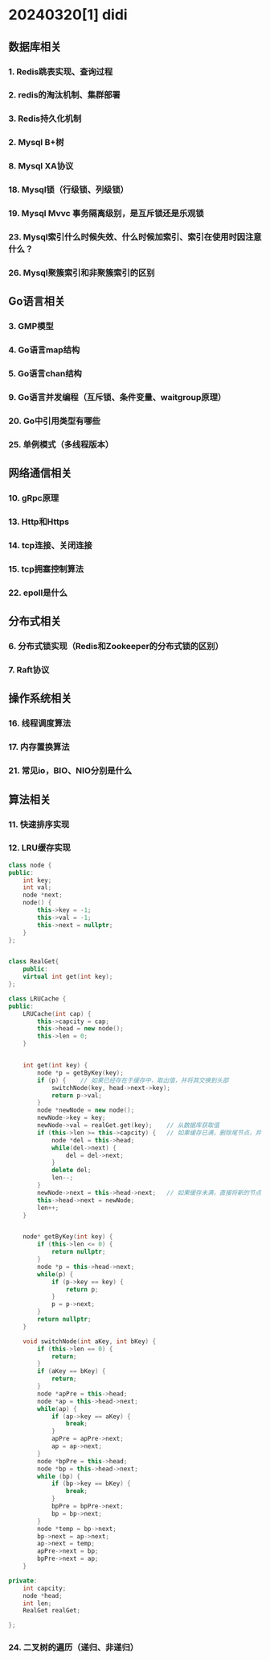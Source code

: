 # 20240320[1] didi
## 数据库相关
### 1. Redis跳表实现、查询过程
### 2. redis的淘汰机制、集群部署
### 3. Redis持久化机制

### 2. Mysql B+树
### 8. Mysql XA协议
### 18. Mysql锁（行级锁、列级锁）
### 19. Mysql Mvvc 事务隔离级别，是互斥锁还是乐观锁
### 23. Mysql索引什么时候失效、什么时候加索引、索引在使用时因注意什么？
### 26. Mysql聚簇索引和非聚簇索引的区别

## Go语言相关
### 3. GMP模型
### 4. Go语言map结构
### 5. Go语言chan结构
### 9. Go语言并发编程（互斥锁、条件变量、waitgroup原理）
### 20. Go中引用类型有哪些
### 25. 单例模式（多线程版本）

## 网络通信相关
### 10. gRpc原理
### 13. Http和Https
### 14. tcp连接、关闭连接
### 15. tcp拥塞控制算法
### 22. epoll是什么


## 分布式相关
### 6. 分布式锁实现（Redis和Zookeeper的分布式锁的区别）
### 7. Raft协议

## 操作系统相关
### 16. 线程调度算法
### 17. 内存置换算法
### 21. 常见io，BIO、NIO分别是什么


## 算法相关
### 11. 快速排序实现
### 12. LRU缓存实现
```C++
class node {
public:
    int key;
    int val;
    node *next;
    node() {
        this->key = -1;
        this->val = -1;
        this->next = nullptr;
    }
};


class RealGet{
    public:
    virtual int get(int key);
};

class LRUCache {
public:
    LRUCache(int cap) {
        this->capcity = cap;
        this->head = new node();
        this->len = 0;
    }


    int get(int key) {
        node *p = getByKey(key);
        if (p) {    // 如果已经存在于缓存中，取出值，并将其交换到头部
            switchNode(key, head->next->key);
            return p->val;
        }
        node *newNode = new node();
        newNode->key = key;
        newNode->val = realGet.get(key);    // 从数据库获取值
        if (this->len >= this->capcity) {   // 如果缓存已满，删除尾节点，并将新的节点插入头部
            node *del = this->head;
            while(del->next) {
                del = del->next;
            }
            delete del;
            len--;
        }
        newNode->next = this->head->next;   // 如果缓存未满，直接将新的节点插入头部
        this->head->next = newNode;
        len++;
    }


    node* getByKey(int key) {
        if (this->len <= 0) {
            return nullptr;
        }
        node *p = this->head->next;
        while(p) {
            if (p->key == key) {
                return p;
            }
            p = p->next;
        }
        return nullptr;
    }

    void switchNode(int aKey, int bKey) {
        if (this->len == 0) {
            return;
        }
        if (aKey == bKey) {
            return;
        }
        node *apPre = this->head;
        node *ap = this->head->next;
        while(ap) {
            if (ap->key == aKey) {
                break;
            }
            apPre = apPre->next;
            ap = ap->next;
        }
        node *bpPre = this->head;
        node *bp = this->head->next;
        while (bp) {
            if (bp->key == bKey) {
                break;
            }
            bpPre = bpPre->next;
            bp = bp->next;
        }
        node *temp = bp->next;
        bp->next = ap->next;
        ap->next = temp;
        apPre->next = bp;
        bpPre->next = ap;
    }

private:
    int capcity;
    node *head;
    int len;
    RealGet realGet;

};
```
### 24. 二叉树的遍历（递归、非递归）



